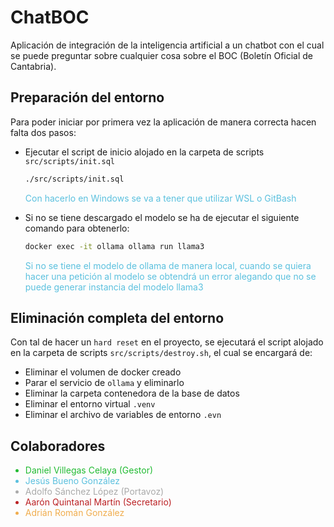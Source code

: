 # ChatBOC

Aplicación de integración de la inteligencia artificial a un chatbot con el cual se puede preguntar sobre cualquier cosa sobre el BOC (Boletín Oficial de Cantabria).

## Preparación del entorno

Para poder iniciar por primera vez la aplicación de manera correcta hacen falta dos pasos:

- Ejecutar el script de inicio alojado en la carpeta de scripts `src/scripts/init.sql`
    ```bash
    ./src/scripts/init.sql
    ```
    <p style="color:#5BC0de">Con hacerlo en Windows se va a tener que utilizar WSL o GitBash</p>

- Si no se tiene descargado el modelo se ha de ejecutar el siguiente comando para obtenerlo:
    ```bash
    docker exec -it ollama ollama run llama3
    ```
    <p style="color:#5BC0de">Si no se tiene el modelo de ollama de manera local, cuando se quiera hacer una petición al modelo se obtendrá un error alegando que no se puede generar instancia del modelo llama3</p>

## Eliminación completa del entorno

Con tal de hacer un `hard reset` en el proyecto, se ejecutará el script alojado en la carpeta de scripts `src/scripts/destroy.sh`, el cual se encargará de:

-   Eliminar el volumen de docker creado
-   Parar el servicio de `ollama` y eliminarlo
-   Eliminar la carpeta contenedora de la base de datos
-   Eliminar el entorno virtual `.venv`
-   Eliminar el archivo de variables de entorno `.evn`

## Colaboradores
<ul>
    <li style=color:#22bb33>Daniel Villegas Celaya (Gestor)</li>
    <li style=color:#5bc0de>Jesús Bueno González</li>
    <li style=color:#aaaaaa>Adolfo Sánchez López (Portavoz)</li>
    <li style=color:#bb2124>Aarón Quintanal Martín (Secretario)</li>
    <li style=color:#f0ad4e>Adrián Román González</li>
</ul>